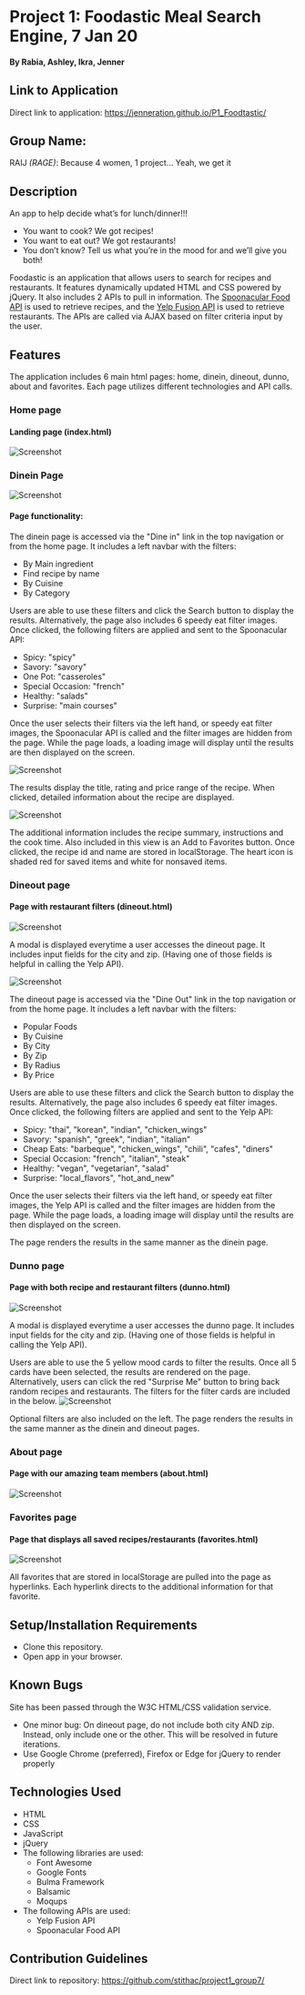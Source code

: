 # Project 1: Foodastic Meal Search Engine, 7 Jan 20
#### By Rabia, Ashley, Ikra, Jenner

## Link to Application
Direct link to application: https://jenneration.github.io/P1_Foodtastic/

## Group Name:
RAIJ _(RAGE)_: Because 4 women, 1 project... Yeah, we get it

## Description
An app to help decide what’s for lunch/dinner!!!

- You want to cook? We got recipes!
- You want to eat out? We got restaurants!
- You don’t know? Tell us what you’re in the mood for and we’ll give you both!

Foodastic is an application that allows users to search for recipes and restaurants. It features dynamically updated HTML and CSS powered by jQuery.  It also includes 2 APIs to pull in information.  The [Spoonacular Food API](https://spoonacular.com/food-api) is used to retrieve recipes, and the [Yelp Fusion API](https://www.yelp.com/fusion) is used to retrieve restaurants.  The APIs are called via AJAX based on filter criteria input by the user.

## Features
The application includes 6 main html pages: home, dinein, dineout, dunno, about and favorites.  Each page utilizes different technologies and API calls.

### Home page
#### Landing page (index.html)
![Screenshot](/assets/img/screenshot-home.PNG?raw=true)

### Dinein Page
![Screenshot](/assets/img/screenshot-dinein.PNG?raw=true)

#### Page functionality:
The dinein page is accessed via the "Dine in" link in the top navigation or from the home page.  It includes a left navbar with the filters:

- By Main ingredient
- Find recipe by name
- By Cuisine
- By Category

Users are able to use these filters and click the Search button to display the results.  Alternatively, the page also includes 6 speedy eat filter images.  Once clicked, the following filters are applied and sent to the Spoonacular API:

- Spicy: "spicy"
- Savory: "savory"
- One Pot: "casseroles"
- Special Occasion: "french"
- Healthy: "salads"
- Surprise: "main courses"

Once the user selects their filters via the left hand, or speedy eat filter images, the Spoonacular API is called and the filter images are hidden from the page.  While the page loads, a loading image will display until the results are then displayed on the screen.

![Screenshot](/assets/img/screenshot-dinein-results.PNG?raw=true)

The results display the title, rating and price range of the recipe.  When clicked, detailed information about the recipe are displayed.

![Screenshot](/assets/img/screenshot-dinein-results2.PNG?raw=true)

The additional information includes the recipe summary, instructions and the cook time.  Also included in this view is an Add to Favorites button. Once clicked, the recipe id and name are stored in localStorage.  The heart icon is shaded red for saved items and white for nonsaved items.

### Dineout page
#### Page with restaurant filters (dineout.html)
![Screenshot](/assets/img/screenshot-dineout.PNG?raw=true)

A modal is displayed everytime a user accesses the dineout page.  It includes input fields for the city and zip.  (Having one of those fields is helpful in calling the Yelp API).

![Screenshot](/assets/img/screenshot-modal.PNG?raw=true)

The dineout page is accessed via the "Dine Out" link in the top navigation or from the home page.  It includes a left navbar with the filters:

- Popular Foods
- By Cuisine
- By City
- By Zip
- By Radius
- By Price

Users are able to use these filters and click the Search button to display the results.  Alternatively, the page also includes 6 speedy eat filter images.  Once clicked, the following filters are applied and sent to the Yelp API:

- Spicy: "thai", "korean", "indian", "chicken_wings"
- Savory: "spanish", "greek", "indian", "italian"
- Cheap Eats: "barbeque", "chicken_wings", "chili", "cafes", "diners"
- Special Occasion: "french", "italian", "steak"
- Healthy: "vegan", "vegetarian", "salad"
- Surprise: "local_flavors", "hot_and_new"

Once the user selects their filters via the left hand, or speedy eat filter images, the Yelp API is called and the filter images are hidden from the page.  While the page loads, a loading image will display until the results are then displayed on the screen.

The page renders the results in the same manner as the dinein page.

### Dunno page
#### Page with both recipe and restaurant filters (dunno.html)
![Screenshot](/assets/img/screenshot-dunno.PNG?raw=true)

A modal is displayed everytime a user accesses the dunno page.  It includes input fields for the city and zip.  (Having one of those fields is helpful in calling the Yelp API).

Users are able to use the 5 yellow mood cards to filter the results.  Once all 5 cards have been selected, the results are rendered on the page.  Alternatively, users can click the red "Surprise Me" button to bring back random recipes and restaurants.  The filters for the filter cards are included in the below.
![Screenshot](/assets/img/screenshot-dunno-analyzer.png?raw=true)

Optional filters are also included on the left.  The page renders the results in the same manner as the dinein and dineout pages.

### About page
#### Page with our amazing team members (about.html)
![Screenshot](/assets/img/screenshot-about.PNG?raw=true)

### Favorites page
#### Page that displays all saved recipes/restaurants (favorites.html)
![Screenshot](/assets/img/screenshot-favorites.PNG?raw=true)

All favorites that are stored in localStorage are pulled into the page as hyperlinks.  Each hyperlink directs to the additional information for that favorite.

## Setup/Installation Requirements
* Clone this repository.
* Open app in your browser.

## Known Bugs
Site has been passed through the W3C HTML/CSS validation service.
* One minor bug: On dineout page, do not include both city AND zip. Instead, only include one or the other.  This will be resolved in future iterations.
* Use Google Chrome (preferred), Firefox or Edge for jQuery to render properly

## Technologies Used
* HTML
* CSS
* JavaScript
* jQuery
* The following libraries are used:
    * Font Awesome
    * Google Fonts
    * Bulma Framework
    * Balsamic
    * Moqups
* The following APIs are used:
    * Yelp Fusion API
    * Spoonacular Food API

## Contribution Guidelines
Direct link to repository: https://github.com/stithac/project1_group7/
